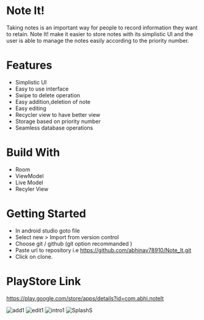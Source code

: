 # Note It!
Taking notes is an important way for people to record information they want to retain. 
Note It! make it easier to store notes with its simplistic UI and the user is able to manage the notes easily according to the priority number.

# Features
* Simplistic UI
* Easy to use interface
* Swipe to delete operation
* Easy addition,deletion of note
* Easy editing
* Recycler view to have better view
* Storage based on priority number
* Seamless database operations

# Build With
* Room
* ViewModel
* Live Model  
* Recyler View

# Getting Started
* In android studio goto file
* Select new > Import from version control
* Choose git / github (git option recommanded )
* Paste url to repository i.e https://github.com/abhinav78910/Note_It.git
* Click on clone.

# PlayStore Link
https://play.google.com/store/apps/details?id=com.abhi.noteIt

![add1](https://user-images.githubusercontent.com/51455561/80761978-3f62a100-8b59-11ea-94dd-42f7ef8c6f4d.jpg)
![edit1](https://user-images.githubusercontent.com/51455561/80761983-4093ce00-8b59-11ea-864d-3105ddf804d5.jpg)
![intro1](https://user-images.githubusercontent.com/51455561/80761988-41c4fb00-8b59-11ea-8b6c-c95eb44e48e6.jpg)
![SplashS](https://user-images.githubusercontent.com/51455561/80761992-425d9180-8b59-11ea-912b-41816e3149bf.jpg)

